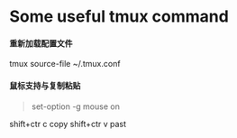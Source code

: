 # Some useful tmux command

#### 重新加载配置文件
tmux source-file ~/.tmux.conf

#### 鼠标支持与复制粘贴
> set-option -g mouse on

shift+ctr c copy
shift+ctr v past

